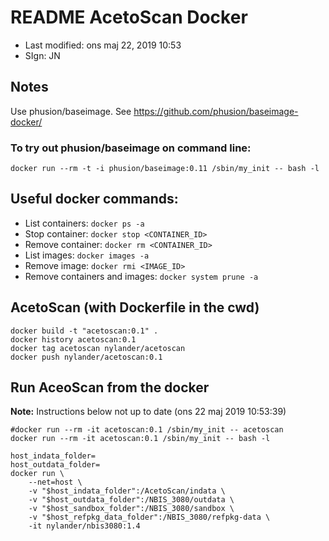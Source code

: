 # README AcetoScan Docker

- Last modified: ons maj 22, 2019  10:53
- SIgn: JN

## Notes

Use phusion/baseimage. See <https://github.com/phusion/baseimage-docker/>

### To try out phusion/baseimage on command line:

    docker run --rm -t -i phusion/baseimage:0.11 /sbin/my_init -- bash -l

## Useful docker commands:

- List containers: `docker ps -a`
- Stop container: `docker stop <CONTAINER_ID>`
- Remove container: `docker rm <CONTAINER_ID>`
- List images: `docker images -a`
- Remove image: `docker rmi <IMAGE_ID>`
- Remove containers and images: `docker system prune -a`


## AcetoScan (with Dockerfile in the cwd)

    docker build -t "acetoscan:0.1" .
    docker history acetoscan:0.1
    docker tag acetoscan nylander/acetoscan
    docker push nylander/acetoscan:0.1


## Run AceoScan from the docker

**Note:** Instructions below not up to date (ons 22 maj 2019 10:53:39)

    #docker run --rm -it acetoscan:0.1 /sbin/my_init -- acetoscan
    docker run --rm -it acetoscan:0.1 /sbin/my_init -- bash -l

    host_indata_folder=
    host_outdata_folder=
    docker run \
        --net=host \
        -v "$host_indata_folder":/AcetoScan/indata \
        -v "$host_outdata_folder":/NBIS_3080/outdata \
        -v "$host_sandbox_folder":/NBIS_3080/sandbox \
        -v "$host_refpkg_data_folder":/NBIS_3080/refpkg-data \
        -it nylander/nbis3080:1.4

